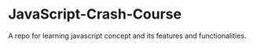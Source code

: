 # JavaScript-Crash-Course
A repo for learning javascript concept and its features and functionalities.
